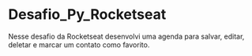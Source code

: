 # Desafio_Py_Rocketseat
Nesse desafio da Rocketseat desenvolvi uma agenda para salvar, editar, deletar e marcar um contato como favorito. 
